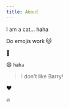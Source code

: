 ```yaml
---
title: About
---
```

I am a cat... haha

Do emojis work :cat:

:call_me_hand:

:smile: `haha`

> I don't like Barry!

❤️ 

🔥
